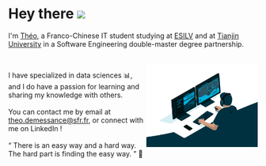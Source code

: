 # Hey there <img src="https://media.giphy.com/media/hvRJCLFzcasrR4ia7z/giphy.gif" width="25px">


I'm [Théo](https://www.linkedin.com/in/theo-demessance/), a Franco-Chinese IT student studying at [ESILV](https://www.esilv.fr/en/) and at [Tianjin University](http://www.tju.edu.cn/english/index.htm) in a Software Engineering double-master degree partnership.

<br />

<img alt = "GIF" align = "right" src="https://github.com/TheoDemessance/TheoDemessance/blob/main/code.gif?raw=true" width = "225px"/>

I have specialized in data sciences 📊, and I do have a passion for learning and sharing my knowledge with others. 
<br /> <br />
You can contact me by email at <a href="mailto:theo.demessance@sfr.fr">theo.demessance@sfr.fr</a>, or connect with me on LinkedIn ! 
<br /> <br />
<q>
  There is an easy way and a hard way. The hard part is finding the easy way. </q> 🎯
  

